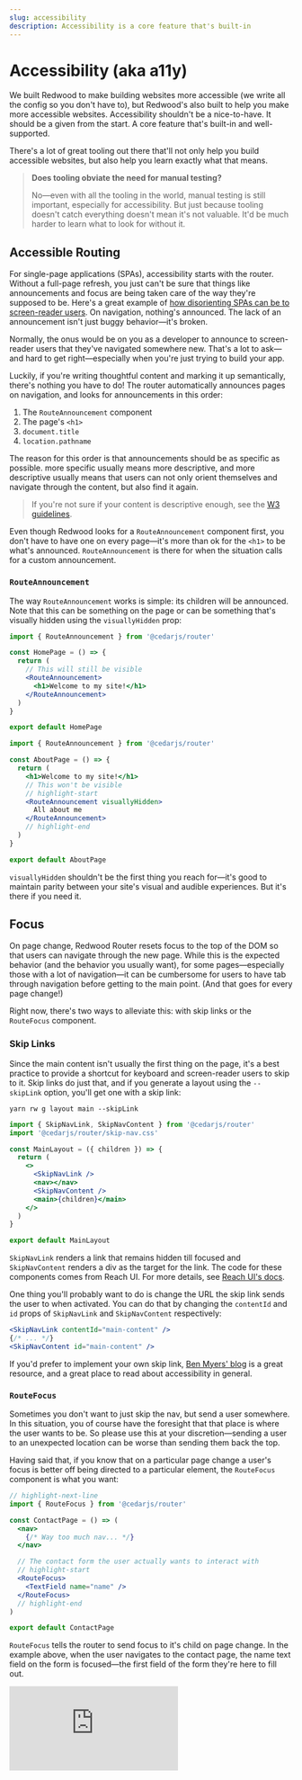 ```yaml
---
slug: accessibility
description: Accessibility is a core feature that's built-in
---
```


# Accessibility (aka a11y)

We built Redwood to make building websites more accessible (we write all the config so you don't have to), but Redwood's also built to help you make more accessible websites.
Accessibility shouldn't be a nice-to-have.
It should be a given from the start.
A core feature that's built-in and well-supported.

There's a lot of great tooling out there that'll not only help you build accessible websites, but also help you learn exactly what that means.

> **Does tooling obviate the need for manual testing?**
>
> No—even with all the tooling in the world, manual testing is still important, especially for accessibility.
> But just because tooling doesn't catch everything doesn't mean it's not valuable.
> It'd be much harder to learn what to look for without it.

## Accessible Routing

For single-page applications (SPAs), accessibility starts with the router.
Without a full-page refresh, you just can't be sure that things like announcements and focus are being taken care of the way they're supposed to be.
Here's a great example of [how disorienting SPAs can be to screen-reader users](https://www.youtube.com/watch?v=NKTdNv8JpuM).
On navigation, nothing's announced.
The lack of an announcement isn't just buggy behavior—it's broken.

Normally, the onus would be on you as a developer to announce to screen-reader users that they've navigated somewhere new.
That's a lot to ask—and hard to get right—especially when you're just trying to build your app.

Luckily, if you're writing thoughtful content and marking it up semantically, there's nothing you have to do!
The router automatically announces pages on navigation, and looks for announcements in this order:

1. The `RouteAnnouncement` component
2. The page's `<h1>`
3. `document.title`
4. `location.pathname`

The reason for this order is that announcements should be as specific as possible.
more specific usually means more descriptive, and more descriptive usually means that users can not only orient themselves and navigate through the content, but also find it again.

> If you're not sure if your content is descriptive enough, see the [W3 guidelines](https://www.w3.org/WAI/WCAG21/Techniques/general/G88.html).

Even though Redwood looks for a `RouteAnnouncement` component first, you don't have to have one on every page—it's more than ok for the `<h1>` to be what's announced.
`RouteAnnouncement` is there for when the situation calls for a custom announcement.

### `RouteAnnouncement`

The way `RouteAnnouncement` works is simple: its children will be announced.
Note that this can be something on the page or can be something that's visually hidden using the `visuallyHidden` prop:

```jsx title="web/src/pages/HomePage/HomePage.js"
import { RouteAnnouncement } from '@cedarjs/router'

const HomePage = () => {
  return (
    // This will still be visible
    <RouteAnnouncement>
      <h1>Welcome to my site!</h1>
    </RouteAnnouncement>
  )
}

export default HomePage
```

```jsx title="web/src/pages/AboutPage/AboutPage.js"
import { RouteAnnouncement } from '@cedarjs/router'

const AboutPage = () => {
  return (
    <h1>Welcome to my site!</h1>
    // This won't be visible
    // highlight-start
    <RouteAnnouncement visuallyHidden>
      All about me
    </RouteAnnouncement>
    // highlight-end
  )
}

export default AboutPage
```

`visuallyHidden` shouldn't be the first thing you reach for—it's good to maintain parity between your site's visual and audible experiences.
But it's there if you need it.

## Focus

On page change, Redwood Router resets focus to the top of the DOM so that users can navigate through the new page.
While this is the expected behavior (and the behavior you usually want), for some pages—especially those with a lot of navigation—it can be cumbersome for users to have tab through navigation before getting to the main point.
(And that goes for every page change!)

Right now, there's two ways to alleviate this: with skip links or the `RouteFocus` component.

### Skip Links

Since the main content isn't usually the first thing on the page, it's a best practice to provide a shortcut for keyboard and screen-reader users to skip to it.
Skip links do just that, and if you generate a layout using the `--skipLink` option, you'll get one with a skip link:

```
yarn rw g layout main --skipLink
```

```jsx title="web/src/layouts/MainLayout/MainLayout.js"
import { SkipNavLink, SkipNavContent } from '@cedarjs/router'
import '@cedarjs/router/skip-nav.css'

const MainLayout = ({ children }) => {
  return (
    <>
      <SkipNavLink />
      <nav></nav>
      <SkipNavContent />
      <main>{children}</main>
    </>
  )
}

export default MainLayout
```

`SkipNavLink` renders a link that remains hidden till focused and `SkipNavContent` renders a div as the target for the link.
The code for these components comes from Reach UI. For more details, see [Reach UI's docs](https://reach.tech/skip-nav/#reach-skip-nav).

One thing you'll probably want to do is change the URL the skip link sends the user to when activated.
You can do that by changing the `contentId` and `id` props of `SkipNavLink` and `SkipNavContent` respectively:

```jsx
<SkipNavLink contentId="main-content" />
{/* ... */}
<SkipNavContent id="main-content" />
```

If you'd prefer to implement your own skip link, [Ben Myers' blog](https://benmyers.dev/blog/skip-links/) is a great resource, and a great place to read about accessibility in general.

### `RouteFocus`

Sometimes you don't want to just skip the nav, but send a user somewhere.
In this situation, you of course have the foresight that that place is where the user wants to be.
So please use this at your discretion—sending a user to an unexpected location can be worse than sending them back the top.

Having said that, if you know that on a particular page change a user's focus is better off being directed to a particular element, the `RouteFocus` component is what you want:

```jsx title="web/src/pages/ContactPage/ContactPage.js"
// highlight-next-line
import { RouteFocus } from '@cedarjs/router'

const ContactPage = () => (
  <nav>
    {/* Way too much nav... */}
  </nav>

  // The contact form the user actually wants to interact with
  // highlight-start
  <RouteFocus>
    <TextField name="name" />
  </RouteFocus>
  // highlight-end
)

export default ContactPage
```

`RouteFocus` tells the router to send focus to it's child on page change. In the example above, when the user navigates to the contact page, the name text field on the form is focused—the first field of the form they're here to fill out.

<div class="video-container">
  <iframe src="https://www.youtube.com/embed/T1zs77LU68w?t=3240" frameborder="0" allow="accelerometer; autoplay; encrypted-media; gyroscope; picture-in-picture; modestbranding; showinfo=0; fullscreen"></iframe>
</div>
